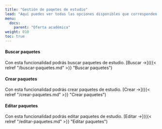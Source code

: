 ```yaml
---
title: "Gestión de paqetes de estudio"
lead: "Aquí puedes ver todas las opciones disponibles que corresponden a la gestión de paqetes de estudio."
menu:
  docs:
    parent: "Oferta académica"
weight: 010
toc: true
---
```


#### Buscar paquetes

Con esta funcionalidad podrás buscar paquetes de estudio. [Buscar →]({{< relref "/buscar-paquetes.md" >}} "Buscar paquetes")

#### Crear paquetes

Con esta funcionalidad podrás crear paquetes de estudio. [Crear →]({{< relref "/crear-paquetes.md" >}} "Crear paquetes")

#### Editar paquetes

Con esta funcionalidad podrás editar paquetes de estudio. [Editar →]({{< relref "/editar-paquetes.md" >}} "Editar paquetes")
